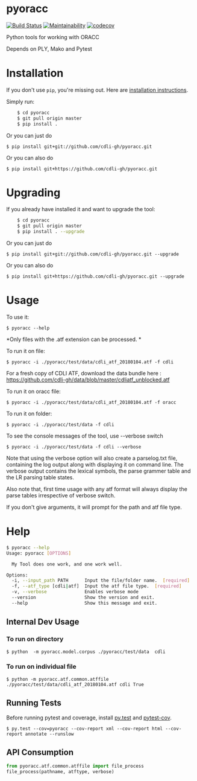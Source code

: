 pyoracc
=======

[![Build Status](https://travis-ci.org/cdli-gh/pyoracc.svg?branch=master)](https://travis-ci.org/cdli-gh/pyoracc) 
[![Maintainability](https://api.codeclimate.com/v1/badges/7244ac087b45146c5e3e/maintainability)](https://codeclimate.com/github/cdli-gh/pyoracc/maintainability)
[![codecov](https://codecov.io/gh/cdli-gh/pyoracc/branch/master/graph/badge.svg)](https://codecov.io/gh/cdli-gh/pyoracc)

Python tools for working with ORACC

Depends on PLY, Mako and Pytest

# Installation

If you don't use `pip`, you're missing out.
Here are [installation instructions](https://pip.pypa.io/en/stable/installing/).

Simply run:

```bash
    $ cd pyoracc
    $ git pull origin master
    $ pip install .
```

Or you can just do

    $ pip install git+git://github.com/cdli-gh/pyoracc.git 

Or you can also do

    $ pip install git+https://github.com/cdli-gh/pyoracc.git 


# Upgrading

If you already have installed it and want to upgrade the tool:

```bash
    $ cd pyoracc
    $ git pull origin master
    $ pip install . --upgrade
```

Or you can just do

    $ pip install git+git://github.com/cdli-gh/pyoracc.git --upgrade

Or you can also do

    $ pip install git+https://github.com/cdli-gh/pyoracc.git --upgrade


# Usage

To use it:

    $ pyoracc --help

*Only files with the .atf extension can be processed.  *
 
To run it on file:

    $ pyoracc -i ./pyoracc/test/data/cdli_atf_20180104.atf -f cdli

For a fresh copy of CDLI ATF, download the data bundle here : https://github.com/cdli-gh/data/blob/master/cdliatf_unblocked.atf

To run it on oracc file:

    $ pyoracc -i ./pyoracc/test/data/cdli_atf_20180104.atf -f oracc

To run it on folder:

    $ pyoracc -i ./pyoracc/test/data -f cdli

To see the console messages of the tool, use --verbose switch

    $ pyoracc -i ./pyoracc/test/data -f cdli --verbose
    
Note that using the verbose option will also create a parselog.txt file, 
containing the log output along with displaying it on command line. 
The verbose output contains the lexical symbols, the parse grammer table
and the LR parsing table states.

Also note that, first time usage with any atf format will always display 
the parse tables irrespective of verbose switch.

If you don't give arguments, it will prompt for the path and atf file type.  

# Help

```bash
$ pyoracc --help
Usage: pyoracc [OPTIONS]

  My Tool does one work, and one work well.

Options:
  -i, --input_path PATH      Input the file/folder name.  [required]
  -f, --atf_type [cdli|atf]  Input the atf file type.  [required]
  -v, --verbose              Enables verbose mode
  --version                  Show the version and exit.
  --help                     Show this message and exit.

```

## Internal Dev Usage

### To run on directory

    $ python  -m pyoracc.model.corpus ./pyoracc/test/data  cdli

### To run on individual file

    $ python -m pyoracc.atf.common.atffile ./pyoracc/test/data/cdli_atf_20180104.atf cdli True

## Running Tests

Before running pytest and coverage, install [py.test](https://docs.pytest.org/en/latest/getting-started.html) and [pytest-cov](https://pypi.org/project/pytest-cov/).

    $ py.test --cov=pyoracc --cov-report xml --cov-report html --cov-report annotate --runslow
    
## API Consumption

```python
from pyoracc.atf.common.atffile import file_process
file_process(pathname, atftype, verbose)
```
